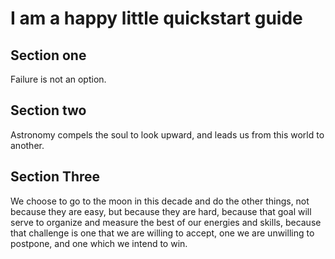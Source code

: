 # I am a happy little quickstart guide

## Section one
Failure is not an option.

## Section two
Astronomy compels the soul to look upward, and leads us from this world to another.

## Section Three
We choose to go to the moon in this decade and do the other things, not because they are easy, but because they are hard, because that goal will serve to organize and measure the best of our energies and skills, because that challenge is one that we are willing to accept, one we are unwilling to postpone, and one which we intend to win.
